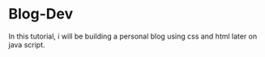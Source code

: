 # Blog-Dev
In this tutorial, i will be building a personal blog using css and html later on java script.
